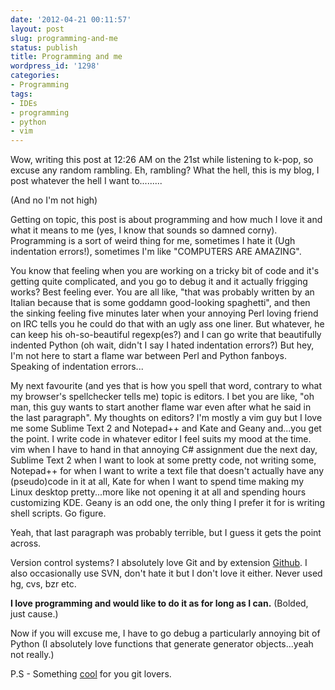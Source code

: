 ```yaml
---
date: '2012-04-21 00:11:57'
layout: post
slug: programming-and-me
status: publish
title: Programming and me
wordpress_id: '1298'
categories:
- Programming
tags:
- IDEs
- programming
- python
- vim
---
```


Wow, writing this post at 12:26 AM on the 21st while listening to k-pop, so excuse any random rambling. Eh, rambling? What the hell, this is my blog, I post whatever the hell I want to.........

(And no I'm not high)

<!-- more -->

Getting on topic, this post is about programming and how much I love it and what it means to me (yes, I know that sounds so damned corny). Programming is a sort of weird thing for me, sometimes I hate it (Ugh indentation errors!), sometimes I'm like "COMPUTERS ARE AMAZING".

You know that feeling when you are working on a tricky bit of code and it's getting quite complicated, and you go to debug it and it actually frigging works? Best feeling ever. You are all like, "that was probably written by an Italian because that is some goddamn good-looking spaghetti", and then the sinking feeling five minutes later when your annoying Perl loving friend on IRC tells you he could do that with an ugly ass one liner. But whatever, he can keep his oh-so-beautiful regexp(es?) and I can go write that beautifully indented Python (oh wait, didn't I say I hated indentation errors?) But hey, I'm not here to start a flame war between Perl and Python fanboys. Speaking of indentation errors...

My next favourite (and yes that is how you spell that word, contrary to what my browser's spellchecker tells me) topic is editors. I bet you are like, "oh man, this guy wants to start another flame war even after what he said in the last paragraph". My thoughts on editors? I'm mostly a vim guy but I love me some Sublime Text 2 and Notepad++ and Kate and Geany and...you get the point. I write code in whatever editor I feel suits my mood at the time. vim when I have to hand in that annoying C# assignment due the next day, Sublime Text 2 when I want to look at some pretty code, not writing some, Notepad++ for when I want to write a text file that doesn't actually have any (pseudo)code in it at all, Kate for when I want to spend time making my Linux desktop pretty...more like not opening it at all and spending hours customizing KDE. Geany is an odd one, the only thing I prefer it for is writing shell scripts. Go figure.

Yeah, that last paragraph was probably terrible, but I guess it gets the point across.

Version control systems? I absolutely love Git and by extension [Github](https://github.com/staticsafe). I also occasionally use SVN, don't hate it but I don't love it either. Never used hg, cvs, bzr etc.

**I love programming and would like to do it as for long as I can.** (Bolded, just cause.)

Now if you will excuse me, I have to go debug a particularly annoying bit of Python (I absolutely love functions that generate generator objects...yeah not really.)

P.S - Something [cool](https://github.com/github/gitignore) for you git lovers.
